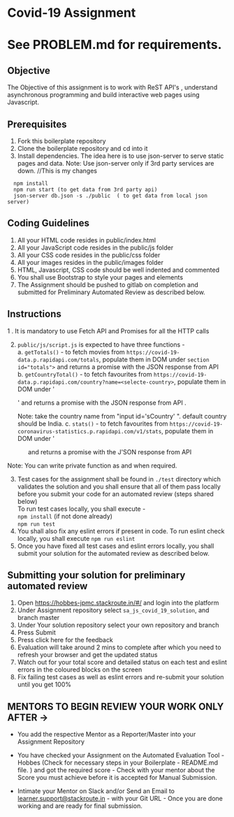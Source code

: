 # Covid-19 Assignment

# See PROBLEM.md for requirements.

## Objective

The Objective of this assignment is to work with ReST API's , understand asynchronous programming and build interactive web pages using Javascript.  

## Prerequisites
1. Fork this boilerplate repository  
2. Clone the boilerplate repository and cd into it  
3. Install dependencies. The idea here is to use json-server to serve static pages and data. 
Note:  Use json-server only if 3rd party services are down.
//This is my changes

```
  npm install
  npm run start (to get data from 3rd party api)
  json-server db.json -s ./public  ( to get data from local json server)
```

## Coding Guidelines

1. All your HTML code resides in public/index.html  
2. All your JavaScript code resides in the public/js folder  
3. All your CSS code resides in the public/css folder  
4. All your images resides in the public/images folder  
5. HTML, Javascript, CSS code should be well indented and commented  
6. You shall use Bootstrap to style your pages and elements  
7. The Assignment should be pushed to gitlab on completion and submitted for Preliminary Automated Review as described below.  


## Instructions 

 1 . It is mandatory to use Fetch API and Promises for all the HTTP calls   

 2. `public/js/script.js` is expected to have three functions -  
 	a. `getTotals()` - to fetch movies from `https://covid-19-data.p.rapidapi.com/totals`, populate them in DOM under `section id="totals">` and returns a promise with the JSON response from API  
	b. `getCountryTotal()` - to fetch favourites from `https://covid-19-data.p.rapidapi.com/country?name=<selecte-country>`, populate them in DOM under '<section id="selectedCountryTotals">' and returns a promise with the JSON response from API .

	Note:  take the country name from "input id='sCountry' ". default country should be India.
	c. `stats()` - to fetch favourites from `https://covid-19-coronavirus-statistics.p.rapidapi.com/v1/stats`, populate them in DOM under '<ul id="covid19Stats"> and returns a promise with the J'SON response from API  
	 
   Note:  You can write private function as and when required.

 3. Test cases for the assignment shall be found in `./test` directory which validates the solution and you shall ensure that all of them pass locally before you submit your code for an automated review (steps shared below)  
	To run test cases locally, you shall execute -  
	`npm install` (if not done already)  
	`npm run test`  
 6. You shall also fix any eslint errors if present in code. To run eslint check locally, you shall execute `npm run eslint`  
 7. Once you have fixed all test cases and eslint errors locally, you shall submit your solution for the automated review as described below.  

## Submitting your solution for preliminary automated review  

 1. Open https://hobbes-jpmc.stackroute.in/#/ and login into the platform  
 2. Under Assignment repository select `sa_js_covid_19_solution`, and branch master  
 3. Under Your solution repository select your own repository and branch  
 4. Press Submit  
 5. Press click here for the feedback  
 6. Evaluation will take around 2 mins to complete after which you need to refresh your browser and get the updated status  
 7. Watch out for your total score and detailed status on each test and eslint errors in the coloured blocks on the screen  
 8. Fix failing test cases as well as eslint errors and re-submit your solution until you get 100%  
 
## MENTORS TO BEGIN REVIEW YOUR WORK ONLY AFTER ->

- You add the respective Mentor as a Reporter/Master into your Assignment Repository

- You have checked your Assignment on the Automated Evaluation Tool - Hobbes (Check for necessary steps in your Boilerplate - README.md file. ) and got the required score - Check with your mentor about the Score you must achieve before it is accepted for Manual Submission.

- Intimate your Mentor on Slack and/or Send an Email to learner.support@stackroute.in - with your Git URL - Once you are done working and are ready for final submission.
 
